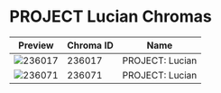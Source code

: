 # PROJECT Lucian Chromas

| Preview | Chroma ID | Name |
|---------|-----------|------|
| ![236017](https://raw.communitydragon.org/latest/plugins/rcp-be-lol-game-data/global/default/v1/champion-chroma-images/236/236017.png) | 236017 | PROJECT: Lucian |
| ![236071](https://raw.communitydragon.org/latest/plugins/rcp-be-lol-game-data/global/default/v1/champion-chroma-images/236/236071.png) | 236071 | PROJECT: Lucian |